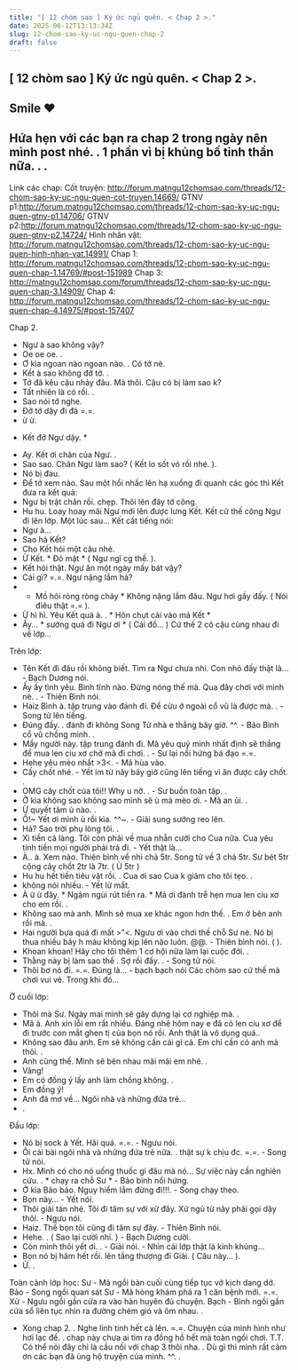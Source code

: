 ```yaml
---
title: "[ 12 chòm sao ] Ký ức ngủ quên. < Chap 2 >."
date: 2025-06-12T13:13:34Z
slug: 12-chom-sao-ky-uc-ngu-quen-chap-2
draft: false
---
```


## [ 12 chòm sao ] Ký ức ngủ quên. < Chap 2 >.

## Smile ♥

Hứa hẹn với các bạn ra chap 2 trong ngày nên mình post nhé. . 1 phần vì bị khủng bố tinh thần nữa. . .
-----------------
 
Link các chap:
Cốt truyện: http://forum.matngu12chomsao.com/threads/12-chom-sao-ky-uc-ngu-quen-cot-truyen.14669/
GTNV p1:http://forum.matngu12chomsao.com/threads/12-chom-sao-ky-uc-ngu-quen-gtnv-p1.14706/
GTNV p2:http://forum.matngu12chomsao.com/threads/12-chom-sao-ky-uc-ngu-quen-gtnv-p2.14724/
Hình nhân vật: http://forum.matngu12chomsao.com/threads/12-chom-sao-ky-uc-ngu-quen-hinh-nhan-vat.14991/
Chap 1: http://forum.matngu12chomsao.com/threads/12-chom-sao-ky-uc-ngu-quen-chap-1.14769/#post-151989
Chap 3: http://matngu12chomsao.com/forum/threads/12-chom-sao-ky-uc-ngu-quen-chap-3.14909/
Chap 4: http://forum.matngu12chomsao.com/threads/12-chom-sao-ky-uc-ngu-quen-chap-4.14975/#post-157407
 
Chap 2.
- Ngư à sao không vậy?
- Oe oe oe. .
- Ơ kìa ngoan nào ngoan nào. . Có tớ nè.
- Kết à sao không đỡ tớ. .
- Tớ đã kêu cậu nhảy đâu. Mà thôi. Cậu có bị làm sao k?
- Tất nhiên là có rồi. .
- Sao nói tớ nghe.
- Đỡ tớ dậy đi đã =.=.
- ừ ừ.
* Kết đỡ Ngư dậy. *
- Ay. Kết ơi chân của Ngư. .
- Sao sao. Chân Ngư làm sao? ( Kết lo sốt vó rồi nhé.  ).
- Nó bị đau. 
- Để tớ xem nào.
Sau một hồi nhấc lên hạ xuống đi quanh các góc thì Kết đưa ra kết quả:
- Ngư bị trật chân rồi. chẹp. Thôi lên đây tớ cõng.
- Hu hu.
Loay hoay mãi Ngư mới lên được lưng Kết. Kết cứ thế cõng Ngư đi lên lớp.
Một lúc sau... Kết cất tiếng nói:
- Ngư à...
- Sao hả Kết?
- Cho Kết hỏi một câu nhé.
- Ừ Kết. * Đỏ mặt  * ( Ngư ngĩ cg thế.  ).
- Kết hỏi thật. Ngư ăn một ngày mấy bát vậy?
- Cái gì? =.=. Ngư nặng lắm hả?
- * Mồ hôi ròng ròng chảy * Không nặng lắm đâu. Ngư hơi gầy đấy. ( Nói điêu thật =.= ).
- Ừ hì hì. Yêu Kết quá à. . * Hôn chụt cái vào má Kết *
- Ấy... *  sướng quá đi Ngư ơi  * ( Cái đồ... )
Cứ thế 2 cô cậu cùng nhau đi về lớp...
 
Trên lớp:
- Tên Kết đi đâu rồi không biết. Tìm ra Ngư chưa nhỉ. Con nhỏ đấy thật là... - Bạch Dương nói.
- Ấy ấy tình yêu. Bình tĩnh nào. Đừng nóng thế mà. Qua đây chơi với mình nè. . - Thiên Bình nói.
- Haiz Bình à. tập trung vào đánh đi. Để cừu ở ngoài cổ vũ là được mà. . - Song tử lên tiếng.
- Đúng đấy. . đánh đi không Song Tử nhà e thắng bây giờ. ^^. - Bảo Bình cổ vũ chồng mình. .
- Mấy người này. tập trung đánh đi. Mã yêu quý mình nhất định sẽ thắng để mua len ciu xơ chở mã đi chơi. . - Sư lại nổi hứng bá đạo =.=.
- Hehe yêu mèo nhất >3<. - Mã hùa vào.
- Cấy chốt nhé. - Yết im từ nãy bây giờ cũng lên tiếng vì ăn được cây chốt. .
- OMG cây chốt của tôi!! Why u nỡ. . - Sư buồn toàn tập. .
- Ở kìa không sao không sao mình sẽ ù mà mèo ơi. - Mã an ủi. .
- Ừ quyết tâm ù nào. .
- Ồ!~ Yết ơi mình ù rồi kìa. ^^~. - Giải sung sướng reo lên.
- Hả? Sao trời phụ lòng tôi. .
- Xì tiền cả làng. Tôi còn phải về mua nhẫn cưới cho Cua nữa. Cua yêu tính tiền mọi người phải trả đi. - Yết thật là...
- À.. à. Xem nào. Thiên bình về nhì chả 5tr. Song tử về 3 chả 5tr. Sư bét 5tr cộng cây chốt 2tr là 7tr. ( Ù 5tr  )
- Hu hu hết tiền tiêu vặt rồi. . Cua ơi sao Cua k giảm cho tôi tẹo. .
- không nói nhiều. - Yết lừ mắt.
- À ừ ừ đây. * Ngậm ngùi rút tiền ra. * Mã ơi đành trễ hẹn mua len ciu xơ cho em rồi. .
- Không sao mà anh. Mình sẽ mua xe khác ngon hơn thế. . Em ở bên anh rồi mà. .
- Hai người bựa quá đi mất >"<. Ngưu ơi vào chơi thế chỗ Sư nè. Nó bị thua nhiều bây h máu không kịp lên não luôn. @@. - Thiên bình nói. (  ).
- Khoan khoan! Hãy cho tôi thêm 1 cơ hội nữa làm lại cuộc đời. .
- Thằng này bị làm sao thế . Sợ rồi đấy. . - Song tử nói.
- Thôi bơ nó đi. =.=. Đúng là... - bạch bạch nói
Các chòm sao cứ thế mà chơi vui vẻ. Trong khi đó...
 
Ở cuối lớp:
- Thôi mà Sư. Ngày mai mình sẽ gây dựng lại cơ nghiệp mà. .
- Mã à. Anh xin lỗi em rất nhiều. Đáng nhẽ hôm nay e đã có len ciu xơ để đi trước con mắt ghen tị của bọn nó rồi. Anh thật là vô dụng quá.. 
- Không sao đâu anh. Em sẽ không cần cái gì cả. Em chỉ cần có anh mà thôi. .
- Anh cũng thế. Mình sẽ bên nhau mãi mãi em nhé. .
- Vâng!
- Em có đồng ý lấy anh làm chồng không. .
- Em đồng ý!
- Anh đã mơ về... Ngôi nhà và những đứa trẻ...
- .
 
Đầu lớp:
- Nó bị sock à Yết. Hãi quá. =.=. - Ngưu nói.
- Ôi cái bài ngôi nhà và những đứa trẻ nữa. . thật sự k chịu đc. =.=. - Song tử nói.
- Hx. Mình có cho nó uống thuốc gì đâu mà nó... Sự việc này cần nghiên cứu. . * chạy ra chỗ Sư * - Bảo bình nổi hứng.
- Ở kìa Bảo bảo. Nguy hiểm lắm đừng đi!!!. - Song chạy theo.
- Bọn này... - Yết nói.
- Thôi giải tán nhé. Tôi đi tâm sự với xử đây. Xử ngủ từ nãy phải gọi dậy thôi. - Ngưu nói.
- Haiz. Thế bọn tôi cũng đi tâm sự đây. - Thiên Bình nói.
- Hehe. . ( Sao lại cười nhỉ.  ) - Bạch Dương cười.
- Còn mình thôi yết ơi. . - Giải nói. - Nhìn cái lớp thật là kinh khủng...
- Bọn nó bị hâm hết rồi. lên tầng thượng đi Giải. ( Câu này...  ).
- Ừ. .
 
Toàn cảnh lớp học:
Sư - Mã ngồi bàn cuối cùng tiếp tục vở kịch dang dở.
Bảo - Song ngồi quan sát Sư - Mã hòng khám phá ra 1 căn bệnh mới. =.=.
Xử - Ngưu ngồi gần cửa ra vào hàn huyên đủ chuyện.
Bạch - Bình ngồi gần cửa sổ liên tục nhìn ra đường chém gió và ôm nhau. .
 
 
 * Xong chap 2. . Nghe linh tinh hết cả lên. =.=. Chuyện của mình hình như hơi lạc đề. . chap này chưa ai tìm ra đồng hồ hết mà toàn ngồi chơi. T.T. Có thể nói đây chỉ là cầu nối với chap 3 thôi nha. .
 Dù gì thì mình rất cảm ơn các bạn đã ủng hộ truyện của mình. ^^. .